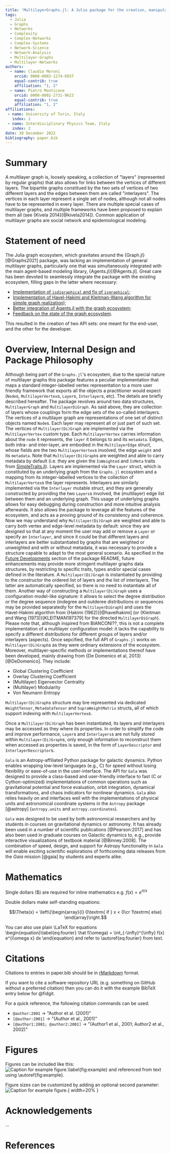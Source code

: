 ```yaml
---
title: 'MultilayerGraphs.jl: A Julia package for the creation, manipulation and analysis of the structure, dynamics and functions of multilayer graphs'
tags:
  - Julia
  - Graphs
  - Networks
  - Complexity
  - Complex-Networks
  - Complex-Systems
  - Network-Science
  - Network-Analysis
  - Multilayer-Graphs
  - Multilayer-Networks
authors:
  - name: Claudio Moroni
    orcid: 0000-0003-1274-6937
    equal-contrib: true
    affiliation: "1, 2" 
  - name: Pietro Monticone
    orcid: 0000-0002-2731-9623
    equal-contrib: true
    affiliation: "1, 2" 
affiliations:
 - name: University of Turin, Italy
   index: 1
 - name: Interdisciplinary Physics Team, Italy
   index: 2
date: 30 December 2022
bibliography: paper.bib
---
```


# Summary

A multilayer graph is, loosely speaking, a collection of "layers" (represented by regular graphs) 
that also allows for links between the vertices of different layers. The bipartite graphs constitued 
by the two sets of vertices of two different layers and the edges between them are called "interlayers". 
The vertices in each layer represent a single set of nodes, although not all nodes have to be represented in every layer. 
There are multiple special cases of multilayer graphs, and multiple frameworks have been proposed to explain them all (see {Kivela 2014}[@kivela2014]). 
Common application of multilayer graphs are social network and epidemiological modeling.

# Statement of need

The Julia graph ecosystem, which gravitates around the {Graph.jl}[@Graphs2021] package, was lacking an implementation of general multilayer graphs, particularly one that was simultaneously integrated with the main agent-based modeling library, {Agents.jl}[@Agents.jl]. 
Great care has been devoted to seamlessly integrate the package with the existing ecosystem, filling gaps in the latter where necessary:
- [Implementation of `isdigraphical` and fix of `isgraphical`](https://github.com/JuliaGraphs/Graphs.jl/pull/186);
- [Implementation of Havel-Hakimi and Kleitman-Wang algorithm for simple graph realization](https://github.com/JuliaGraphs/Graphs.jl/pull/202));
- [Better integration of Agents.jl with the graph ecosystem](https://github.com/JuliaDynamics/Agents.jl/pull/693);
- [Feedback on the state of the graph ecosystem](https://github.com/JuliaGraphs/Graphs.jl/issues/165).

This resulted in the creation of two API sets: one meant for the end-user, and the other for the developer.

# Overview, Internal Design and Package Philosophy

Although being part of the `Graphs.jl`'s ecosystem, due to the special nature of multilayer graphs this package features a peculiar implementation that maps a standard integer-labelled vertex representation to a more user friendly framework that exports all the objects a practitioner would expect (`Node`s, `MultilayerVertex`s, `Layer`s, `Interlayer`s, etc). The details are briefly described hereafter. 
The package revolves around two data structures, `MultilayerGraph` and `MultilayerDiGraph`. As said above, they are collection of layers whose couplings form the edge sets of the so-called interlayers. The vertices of a multilayer graph are representations of one set of distinct objects named `Node`s. Each layer may represent all or just part of such set. The vertices of `Multilayer(Di)Graph` are implemented via the `MultilayerVertex` custom type. Each `MultilayerVertex` carries information about the `node` it represents, the `layer` it belongs to and its `metadata`. Edges, both intra- and inter-layer, are embodied in the `MultilayerEdge` struct, whose fields are the two `MultilayerVertex`s involved, the edge `weight` and its `metadata`. Note that `Multilayer(Di)Graph`s are weighted and able to carry metadata by default (i.e. they are given the `IsWeighted` and `IsMeta` traits from [SimpleTraits.jl](https://github.com/mauro3/SimpleTraits.jl)). Layers are implemented via the `Layer` struct, which is constituted by an underlying graph from the `Graphs.jl` ecosystem and a mapping from its integer-labelled vertices to the collection of `MultilayerVertex`s the layer represents. Interlayers are similarly implemented via the `Interlayer` mutable struct, and they are generally constructed by providing the two `Layers`s involved, the (multilayer) edge list between them and an underlying graph. This usage of underlying graphs allows for easy debugging during construction and more intuitive analysis afterwards. It also allows the package to leverage all the features of the ecosystem, and acts as a proving ground of its consistency and coherence.  Now we may understand why `Multilayer(Di)Graph` are weighted and able to carry both vertex and edge-level metadata by default: since they are designed so that at any moment the user may add or remove a `Layer` or specify an `Interlayer`, and since it could be that different layers and interlayers are better substantiated by graphs that are weighted or unweighted and with or without metadata, it was necessary to provide a structure capable to adapt to the most general scenario. As specified in the [Future Developments](https://github.com/JuliaGraphs/MultilayerGraphs.jl#future-developments) section of the package README, future enhancements may provide more stringent multilayer graphs data structures, by restricting to specific traits, types and/or special cases defined in the literature.
A `Multilayer(Di)Graph` is instantiated by providing to the constructor the ordered list of layers and the list of interlayers. The latter are automatically specified, so there is no need to instantiate all of them.
Another way of constructing a `Multilayer(Di)Graph` uses a configuration model-like signature: it allows to select the degree distribution or the degree sequence (indegree and outderee distributions or sequences may be provided separatedly for the `MultilayerDiGraph`) and uses the Havel-Hakimi algorithm from {Hakimi (1962)}[@havelhakimi] (or {Kleitman and Wang (1973)}[KLEITMAN197379] for the directed `MultilayerDiGraph`). Please note that, although inspired from BIANCONI??, this is not a complete implementation of a multilayer configuration model: it lacks the capability to specify a different distributions for different groups of layers and/or interlayers (aspects).
Once sepcified, the full API of `Graphs.jl` works on `Multilayer(Di)Graph`s as they were ordinary extensions of the ecosystem. Moreover, multilayer-specific methods or implementations thereof have been developed, mainly drawing from {De Domenico et al, 2013}[@DeDomenico]. They include:
- Global Clustering Coefficient
- Overlay Clustering Coefficient
- (Multilayer) Eigenvector Centrality
- (Multilayer) Modularity
- Von Neumann Entropy

`Multilayer(Di)Graph`s structure may bre represented via dedicated `WeightTensor`, `MetadataTensor` and `SupraWeightMatrix` structs, all of which support indexing with `MultilayerVertex`s.

Once  a `Multilayer(Di)Graph` has been instantiated, its layers and interlayers may be accessed as they where its properties. In order to simplify the code and improve performance, `Layer`s and `Interlayers`s are not fully stored within `Multilayer(Di)Graph`s, only enough information to reconstruct them when accessed as properties is saved, in the form of `LayerDescriptor` and `InterlayerDescriptor`s.







`Gala` is an Astropy-affiliated Python package for galactic dynamics. Python
enables wrapping low-level languages (e.g., C) for speed without losing
flexibility or ease-of-use in the user-interface. The API for `Gala` was
designed to provide a class-based and user-friendly interface to fast (C or
Cython-optimized) implementations of common operations such as gravitational
potential and force evaluation, orbit integration, dynamical transformations,
and chaos indicators for nonlinear dynamics. `Gala` also relies heavily on and
interfaces well with the implementations of physical units and astronomical
coordinate systems in the `Astropy` package [@astropy] (`astropy.units` and
`astropy.coordinates`).

`Gala` was designed to be used by both astronomical researchers and by
students in courses on gravitational dynamics or astronomy. It has already been
used in a number of scientific publications [@Pearson:2017] and has also been
used in graduate courses on Galactic dynamics to, e.g., provide interactive
visualizations of textbook material [@Binney:2008]. The combination of speed,
design, and support for Astropy functionality in `Gala` will enable exciting
scientific explorations of forthcoming data releases from the *Gaia* mission
[@gaia] by students and experts alike.

# Mathematics

Single dollars ($) are required for inline mathematics e.g. $f(x) = e^{\pi/x}$

Double dollars make self-standing equations:

$$\Theta(x) = \left\{\begin{array}{l}
0\textrm{ if } x < 0\cr
1\textrm{ else}
\end{array}\right.$$

You can also use plain \LaTeX for equations
\begin{equation}\label{eq:fourier}
\hat f(\omega) = \int_{-\infty}^{\infty} f(x) e^{i\omega x} dx
\end{equation}
and refer to \autoref{eq:fourier} from text.

# Citations

Citations to entries in paper.bib should be in
[rMarkdown](http://rmarkdown.rstudio.com/authoring_bibliographies_and_citations.html)
format.

If you want to cite a software repository URL (e.g. something on GitHub without a preferred
citation) then you can do it with the example BibTeX entry below for @fidgit.

For a quick reference, the following citation commands can be used:
- `@author:2001`  ->  "Author et al. (2001)"
- `[@author:2001]` -> "(Author et al., 2001)"
- `[@author1:2001; @author2:2001]` -> "(Author1 et al., 2001; Author2 et al., 2002)"

# Figures

Figures can be included like this:
![Caption for example figure.\label{fig:example}](figure.png)
and referenced from text using \autoref{fig:example}.

Figure sizes can be customized by adding an optional second parameter:
![Caption for example figure.](figure.png){ width=20% }

# Acknowledgements

...

# References